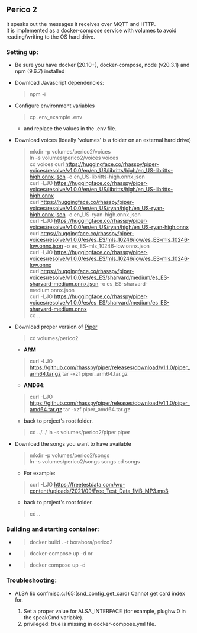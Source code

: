 
## Perico 2 ##

It speaks out the messages it receives over MQTT and HTTP.  
It is implemented as a docker-compose service with volumes to avoid reading/writing to the OS hard drive.  

### Setting up:

- Be sure you have docker (20.10+), docker-compose, node (v20.3.1) and npm (9.6.7) installed

- Download Javascript dependencies:
  > npm -i

- Configure environment variables
  > cp .env_example .env  
    - and replace the values in the .env file.

- Download voices (Ideally 'volumes' is a folder on an external hard drive)
  > mkdir -p volumes/perico2/voices  
  > ln -s volumes/perico2/voices voices  
  > cd voices
  > curl https://huggingface.co/rhasspy/piper-voices/resolve/v1.0.0/en/en_US/libritts/high/en_US-libritts-high.onnx.json -o en_US-libritts-high.onnx.json  
  > curl -LJO https://huggingface.co/rhasspy/piper-voices/resolve/v1.0.0/en/en_US/libritts/high/en_US-libritts-high.onnx  
  > curl https://huggingface.co/rhasspy/piper-voices/resolve/v1.0.0/en/en_US/ryan/high/en_US-ryan-high.onnx.json -o en_US-ryan-high.onnx.json  
  > curl -LJO https://huggingface.co/rhasspy/piper-voices/resolve/v1.0.0/en/en_US/ryan/high/en_US-ryan-high.onnx  
  > curl https://huggingface.co/rhasspy/piper-voices/resolve/v1.0.0/es/es_ES/mls_10246/low/es_ES-mls_10246-low.onnx.json -o es_ES-mls_10246-low.onnx.json  
  > curl -LJO https://huggingface.co/rhasspy/piper-voices/resolve/v1.0.0/es/es_ES/mls_10246/low/es_ES-mls_10246-low.onnx  
  > curl https://huggingface.co/rhasspy/piper-voices/resolve/v1.0.0/es/es_ES/sharvard/medium/es_ES-sharvard-medium.onnx.json -o es_ES-sharvard-medium.onnx.json  
  > curl -LJO https://huggingface.co/rhasspy/piper-voices/resolve/v1.0.0/es/es_ES/sharvard/medium/es_ES-sharvard-medium.onnx  
  > cd ..
  
- Download proper version of [Piper](https://github.com/rhasspy/piper) 
  > cd volumes/perico2
    - **ARM**
  > curl -LJO https://github.com/rhasspy/piper/releases/download/v1.1.0/piper_arm64.tar.gz
  > tar -xzf piper_arm64.tar.gz
    - **AMD64**:
  > curl -LJO https://github.com/rhasspy/piper/releases/download/v1.1.0/piper_amd64.tar.gz
  > tar -xzf piper_amd64.tar.gz  
    - back to project's root folder.
  > cd ../../
  > ln -s volumes/perico2/piper piper  

- Download the songs you want to have available
  > mkdir -p volumes/perico2/songs  
  > ln -s volumes/perico2/songs songs
  > cd songs
    - For example:
  > curl -LJO https://freetestdata.com/wp-content/uploads/2021/09/Free_Test_Data_1MB_MP3.mp3
    - back to project's root folder.
  > cd ..

### Building and starting container:

- > docker build . -t borabora/perico2
- > docker-compose up -d
or  
- > docker compose up -d

### Troubleshooting:

- ALSA lib confmisc.c:165:(snd_config_get_card) Cannot get card index for.

  1. Set a proper value for ALSA_INTERFACE (for example, plughw:0 in the speakCmd variable).
  2. privileged: true is missing in docker-compose.yml file.


